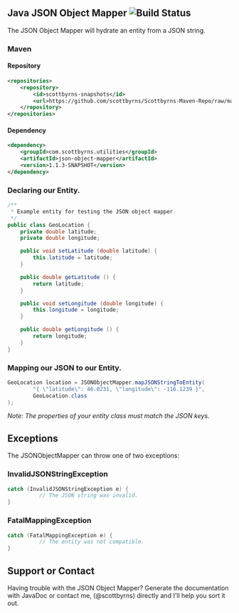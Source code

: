 ## Java JSON Object Mapper ![Build Status](https://secure.travis-ci.org/scottbyrns/Java-JSON-Object-Mapper.png?branch=master)

The JSON Object Mapper will hydrate an entity from a JSON string.

### Maven

#### Repository
```xml
<repositories>
    <repository>
        <id>scottbyrns-snapshots</id>
        <url>https://github.com/scottbyrns/Scottbyrns-Maven-Repo/raw/master/snapshots</url>
    </repository>
</repositories>
```

#### Dependency
```xml
<dependency>
    <groupId>com.scottbyrns.utilities</groupId>
    <artifactId>json-object-mapper</artifactId>
    <version>1.1.3-SNAPSHOT</version>
</dependency>
```

### Declaring our Entity.
```java
/**
 * Example entity for testing the JSON object mapper.
 */
public class GeoLocation {
    private double latitude;
    private double longitude;

    public void setLatitude (double latitude) {
        this.latitude = latitude;
    }

    public double getLatitude () {
        return latitude;
    }

    public void setLongitude (double longitude) {
        this.longitude = longitude;
    }

    public double getLongitude () {
        return longitude;
    }
}
```

### Mapping our JSON to our Entity.
```java
GeoLocation location = JSONObjectMapper.mapJSONStringToEntity(
        "{ \"latitude\": 46.0231, \"longitude\": -116.1239 }",
        GeoLocation.class
);
```

_Note: The properties of your entity class must match the JSON keys._

## Exceptions
The JSONObjectMapper can throw one of two exceptions:

### InvalidJSONStringException
```java
catch (InvalidJSONStringException e) {
          // The JSON string was invalid.
}
```

### FatalMappingException
```java
catch (FatalMappingException e) {
          // The entity was not compatible.
}
```

## Support or Contact
Having trouble with the JSON Object Mapper? Generate the documentation with JavaDoc or contact me, (@scottbyrns) directly and I'll help you sort it out.